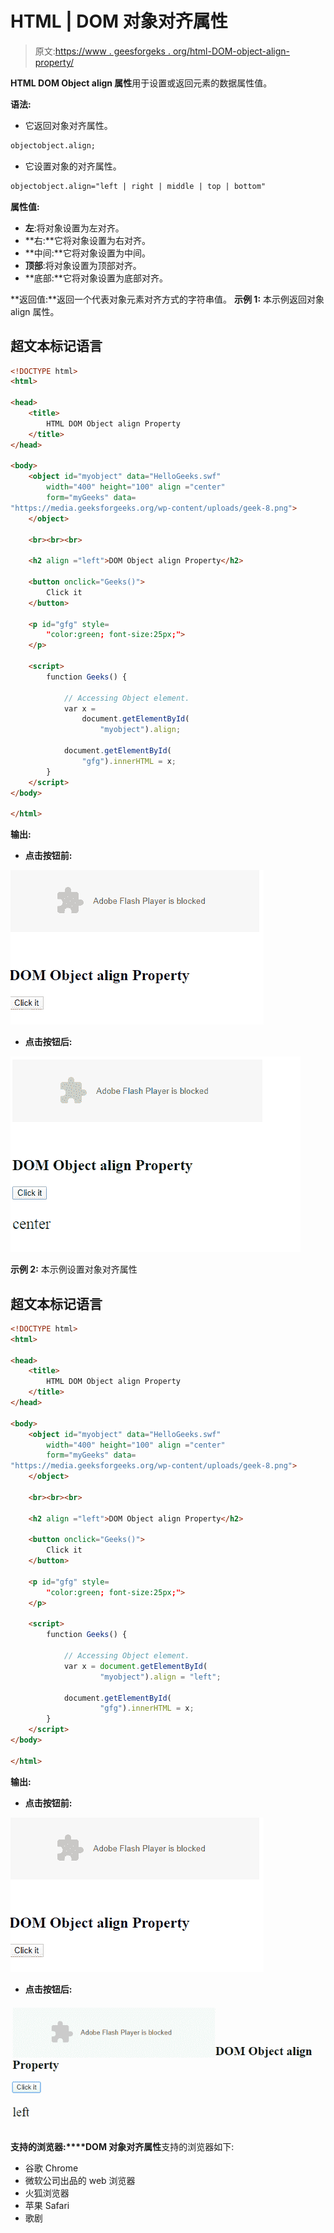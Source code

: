 # HTML | DOM 对象对齐属性

> 原文:[https://www . geesforgeks . org/html-DOM-object-align-property/](https://www.geeksforgeeks.org/html-dom-object-align-property/)

**HTML DOM Object align 属性**用于设置或返回元素的数据属性值。

**语法:**

*   它返回对象对齐属性。

```html
objectobject.align;
```

*   它设置对象的对齐属性。

```html
objectobject.align="left | right | middle | top | bottom"
```

**属性值:**

*   **左**:将对象设置为左对齐。
*   **右:**它将对象设置为右对齐。
*   **中间:**它将对象设置为中间。
*   **顶部**:将对象设置为顶部对齐。
*   **底部:**它将对象设置为底部对齐。

**返回值:**返回一个代表对象元素对齐方式的字符串值。
**示例 1:** 本示例返回对象 align 属性。

## 超文本标记语言

```html
<!DOCTYPE html>
<html>

<head>
    <title>
        HTML DOM Object align Property
    </title>
</head>

<body>
    <object id="myobject" data="HelloGeeks.swf"
        width="400" height="100" align ="center"
        form="myGeeks" data=
"https://media.geeksforgeeks.org/wp-content/uploads/geek-8.png">
    </object>

    <br><br><br>

    <h2 align ="left">DOM Object align Property</h2>

    <button onclick="Geeks()">
        Click it
    </button>

    <p id="gfg" style=
        "color:green; font-size:25px;">
    </p>

    <script>
        function Geeks() {

            // Accessing Object element.
            var x =
                document.getElementById(
                    "myobject").align;

            document.getElementById(
                "gfg").innerHTML = x;
        }
    </script>
</body>

</html>
```

**输出:**

*   **点击按钮前:**

![](img/1020f494c9fa44a79c585e8948db7931.png)

*   **点击按钮后:**

![](img/68e9070965d9173e2e604f9e4121b69b.png)

**示例 2:** 本示例设置对象对齐属性

## 超文本标记语言

```html
<!DOCTYPE html>
<html>

<head>
    <title>
        HTML DOM Object align Property
    </title>
</head>

<body>
    <object id="myobject" data="HelloGeeks.swf"
        width="400" height="100" align ="center"
        form="myGeeks" data=
"https://media.geeksforgeeks.org/wp-content/uploads/geek-8.png">
    </object>

    <br><br><br>

    <h2 align ="left">DOM Object align Property</h2>

    <button onclick="Geeks()">
        Click it
    </button>

    <p id="gfg" style=
        "color:green; font-size:25px;">
    </p>

    <script>
        function Geeks() {

            // Accessing Object element.
            var x = document.getElementById(
                    "myobject").align = "left";

            document.getElementById(
                    "gfg").innerHTML = x;
        }
    </script>
</body>

</html>
```

**输出:**

*   **点击按钮前:**

![](img/1020f494c9fa44a79c585e8948db7931.png)

*   **点击按钮后:**

![](img/e3715538ce6a2e3cde96d6304b05aa06.png)

**支持的浏览器:****DOM 对象对齐属性**支持的浏览器如下:

*   谷歌 Chrome
*   微软公司出品的 web 浏览器
*   火狐浏览器
*   苹果 Safari
*   歌剧